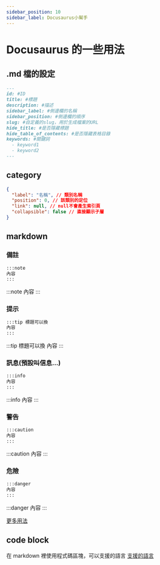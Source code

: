 ```yaml
---
sidebar_position: 10
sidebar_label: Docusaurus小幫手
---
```


# Docusaurus 的一些用法

## .md 檔的設定

```markdown
---
id: #ID
title: #標題
description: #描述
sidebar_label: #側邊欄的名稱
sidebar_position: #側邊欄的順序
slug: #自定義的slug，用於生成檔案的URL
hide_title: #是否隱藏標題
hide_table_of_contents: #是否隱藏表格目錄
keywords: #關鍵詞
  - keyword1
  - keyword2
---
```

## category

```json title="_category_.json"
{
  "label": "名稱", // 類別名稱
  "position": 0, // 該類別的定位
  "link": null, // null不會產生索引頁
  "collapsible": false // 直接顯示子層
}
```

## markdown

### 備註

```markdown
:::note
內容
:::
```

:::note
內容
:::

### 提示

```markdown
:::tip 標題可以換
內容
:::
```

:::tip 標題可以換
內容
:::

### 訊息(預設叫信息...)

```markdown
:::info
內容
:::
```

:::info
內容
:::

### 警告

```markdown
:::caution
內容
:::
```

:::caution
內容
:::

### 危險

```markdown
:::danger
內容
:::
```

:::danger
內容
:::

[更多用法](https://docusaurus.io/docs/markdown-features/admonitions)

## code block

在 markdown 裡使用程式碼區塊，可以支援的語言
[支援的語言](https://prismjs.com/#supported-languages)
